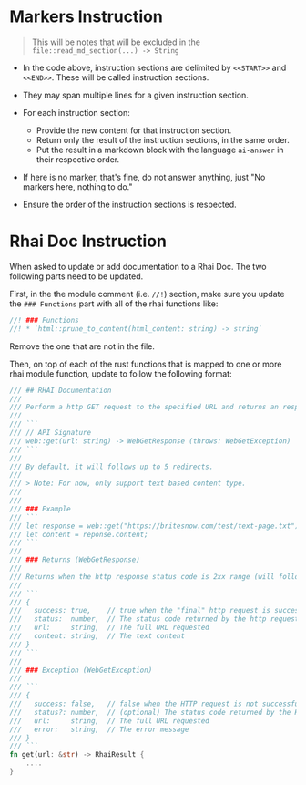 
# Markers Instruction

> This will be notes that will be excluded in the `file::read_md_section(...) -> String`

- In the code above, instruction sections are delimited by `<<START>>` and `<<END>>`. These will be called instruction sections.

- They may span multiple lines for a given instruction section.

- For each instruction section:
    - Provide the new content for that instruction section.
    - Return only the result of the instruction sections, in the same order.
    - Put the result in a markdown block with the language `ai-answer` in their respective order.

- If here is no marker, that's fine, do not answer anything, just "No markers here, nothing to do."

- Ensure the order of the instruction sections is respected.

# Rhai Doc Instruction

When asked to update or add documentation to a Rhai Doc. The two following parts need to be updated. 

First, in the the module comment (i.e. `//!`) section, make sure you update the `### Functions` part with all of the rhai functions like: 

```rust
//! ### Functions
//! * `html::prune_to_content(html_content: string) -> string`
```

Remove the one that are not in the file. 

Then, on top of each of the rust functions that is mapped to one or more rhai module function, update to follow the following format: 

```rust
/// ## RHAI Documentation
///
/// Perform a http GET request to the specified URL and returns an response object contain `.content` for it's text content.
///
/// ```
/// // API Signature
/// web::get(url: string) -> WebGetResponse (throws: WebGetException)
/// ```
///
/// By default, it will follows up to 5 redirects.
///
/// > Note: For now, only support text based content type.
///
///
/// ### Example
/// ```
/// let response = web::get("https://britesnow.com/test/text-page.txt")
/// let content = reponse.content;
/// ```
///
/// ### Returns (WebGetResponse)
///
/// Returns when the http response status code is 2xx range (will follow up to 5 redirects).
///
/// ```
/// {
///   success: true,    // true when the "final" http request is successful (2xx range)
///   status:  number,  // The status code returned by the http request
///   url:     string,  // The full URL requested
///   content: string,  // The text content
/// }
/// ```
///
/// ### Exception (WebGetException)
///
/// ```
/// {
///   success: false,   // false when the HTTP request is not successful
///   status?: number,  // (optional) The status code returned by the HTTP request
///   url:     string,  // The full URL requested
///   error:   string,  // The error message
/// }
/// ```
fn get(url: &str) -> RhaiResult {
	....
}
```

